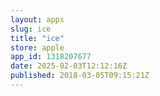 ```yaml
---
layout: apps
slug: ice
title: "ice"
store: apple
app_id: 1318207677
date: 2025-02-03T12:12:16Z
published: 2018-03-05T09:15:21Z
---
```

